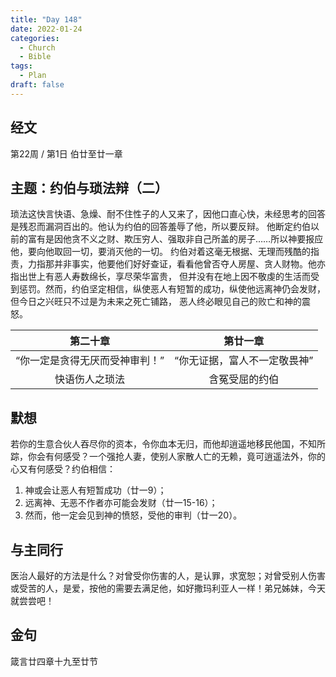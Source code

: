 ```yaml
---
title: "Day 148"
date: 2022-01-24
categories:
  - Church
  - Bible
tags:
  - Plan
draft: false
---
```


## 经文
第22周 / 第1日 伯廿至廿一章

## 主题：约伯与琐法辩（二）
琐法这快言快语、急燥、耐不住性子的人又来了，因他口直心快，未经思考的回答是残忍而漏洞百出的。他认为约伯的回答羞辱了他，所以要反辩。
他断定约伯以前的富有是因他贪不义之财、欺压穷人、强取非自己所盖的房子……所以神要报应他，要向他取回一切，要消灭他的一切。
约伯对着这毫无根据、无理而残酷的指责，力指那并非事实，他要他们好好查证，看看他曾否夺人房屋、贪人财物。他亦指出世上有恶人寿数绵长，享尽荣华富贵，
但并没有在地上因不敬虔的生活而受到惩罚。然而，约伯坚定相信，纵使恶人有短暂的成功，纵使他远离神仍会发财，但今日之兴旺只不过是为未来之死亡铺路，
恶人终必眼见自己的败亡和神的震怒。

|        第二十章        |       第廿一章        |
|:------------------:|:-----------------:|
|  “你一定是贪得无厌而受神审判！”  |  “你无证据，富人不一定敬畏神”  |
|      快语伤人之琐法       |      含冤受屈的约伯      |

## 默想
若你的生意合伙人吞尽你的资本，令你血本无归，而他却逍遥地移民他国，不知所踪，你会有何感受？一个强抢人妻，使别人家散人亡的无赖，竟可逍遥法外，你的心又有何感受？约伯相信：
1. 神或会让恶人有短暂成功（廿一9）；
2. 远离神、无恶不作者亦可能会发财（廿一15-16）；
3. 然而，他一定会见到神的愤怒，受他的审判（廿一20）。

## 与主同行
医治人最好的方法是什么？对曾受你伤害的人，是认罪，求宽恕；对曾受别人伤害或受苦的人，是爱，按他的需要去满足他，如好撒玛利亚人一样！弟兄姊妹，今天就尝尝吧！

## 金句
箴言廿四章十九至廿节

[comment]: <> (## 附录)

